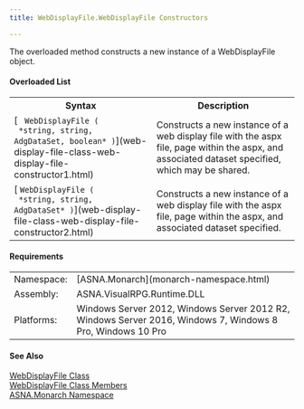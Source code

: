 ```yaml
---
title: WebDisplayFile.WebDisplayFile Constructors

---
```


The overloaded method constructs a new instance of a WebDisplayFile object.
<!--mine -->

#### Overloaded List
<table class="mytable" cellspacing="0" cellpadding="4" width="90%">
          <colgroup>
            <col width="50%" />
            <col width="50%" />
          </colgroup>
          <tr>
            <th>Syntax</th>
            <th>Description</th>
          </tr>
          <tr>
            <td>
              [
           <code> WebDisplayFile (
 *string, string, AdgDataSet, boolean* )</code>](web-display-file-class-web-display-file-constructor1.html)
            </td>
            <td>Constructs a new instance of
          a web display file with the aspx file, page within
          the aspx, and associated dataset specified, which may be
          shared.</td>
          </tr>
          <tr>
            <td>
              [
            <code>WebDisplayFile (
 *string, string, AdgDataSet* )</code>](web-display-file-class-web-display-file-constructor2.html)
            </td>
            <td>Constructs a new instance of
          a web display file with the aspx file, page within
          the aspx, and associated dataset specified.</td>
          </tr>
</table>

<!-- -->

#### Requirements
<table class="dttable" cellspacing="0" cellpadding="4" width="60%">
           <colgroup>
            <col width="15%" style="font-weight:bold" />
            <col width="85%" />
          </colgroup>
          <tr>
            <td>Namespace:</td>
            <td>[ASNA.Monarch](monarch-namespace.html)</td>
          </tr>
          <tr>
            <td>Assembly:</td>
            <td>ASNA.VisualRPG.Runtime.DLL</td>
          </tr>
         <tr>
            <td>Platforms:</td>
            <td> Windows Server 2012, Windows Server 2012 R2, Windows Server 2016,  Windows 7, Windows 8 Pro, Windows 10 Pro</td>
         </tr>
</table>

<!-- end -->

#### See Also
[ WebDisplayFile Class](web-display-file-class.html)<br />[ WebDisplayFile Class Members](web-display-file-class-members.html)<br />[ASNA.Monarch Namespace](monarch-namespace.html) 
